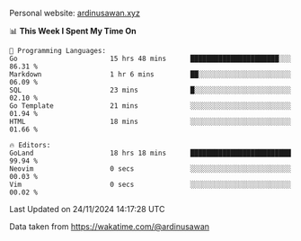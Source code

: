 Personal website: [ardinusawan.xyz](https://ardinusawan.xyz)

<!--START_SECTION:waka-->
📊 **This Week I Spent My Time On** 

```text
💬 Programming Languages: 
Go                       15 hrs 48 mins      ██████████████████████░░░   86.31 % 
Markdown                 1 hr 6 mins         ██░░░░░░░░░░░░░░░░░░░░░░░   06.09 % 
SQL                      23 mins             █░░░░░░░░░░░░░░░░░░░░░░░░   02.10 % 
Go Template              21 mins             ░░░░░░░░░░░░░░░░░░░░░░░░░   01.94 % 
HTML                     18 mins             ░░░░░░░░░░░░░░░░░░░░░░░░░   01.66 % 

🔥 Editors: 
GoLand                   18 hrs 18 mins      █████████████████████████   99.94 % 
Neovim                   0 secs              ░░░░░░░░░░░░░░░░░░░░░░░░░   00.03 % 
Vim                      0 secs              ░░░░░░░░░░░░░░░░░░░░░░░░░   00.02 % 
```


 Last Updated on 24/11/2024 14:17:28 UTC
<!--END_SECTION:waka-->
Data taken from https://wakatime.com/@ardinusawan
